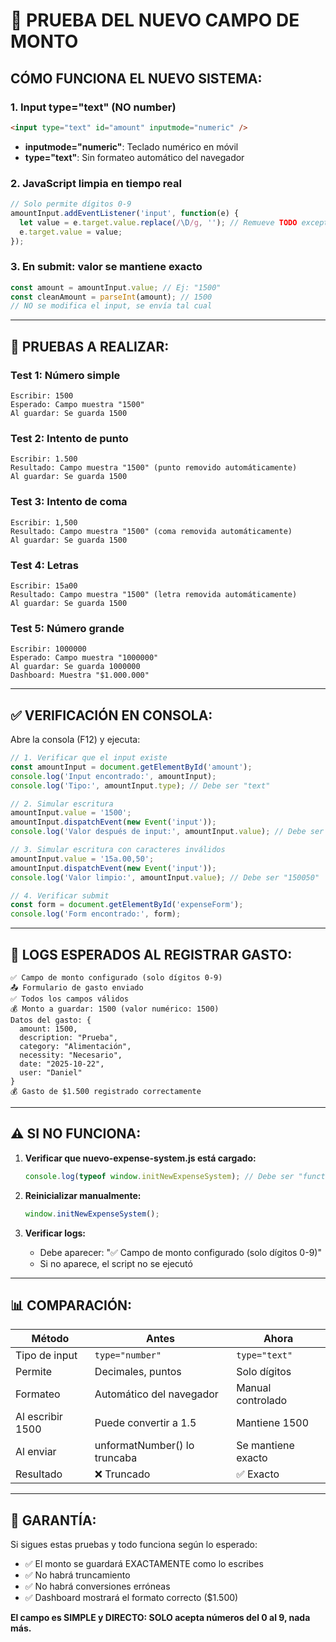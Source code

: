 # 🧪 PRUEBA DEL NUEVO CAMPO DE MONTO

## CÓMO FUNCIONA EL NUEVO SISTEMA:

### 1. Input type="text" (NO number)
```html
<input type="text" id="amount" inputmode="numeric" />
```
- **inputmode="numeric"**: Teclado numérico en móvil
- **type="text"**: Sin formateo automático del navegador

### 2. JavaScript limpia en tiempo real
```javascript
// Solo permite dígitos 0-9
amountInput.addEventListener('input', function(e) {
  let value = e.target.value.replace(/\D/g, ''); // Remueve TODO excepto números
  e.target.value = value;
});
```

### 3. En submit: valor se mantiene exacto
```javascript
const amount = amountInput.value; // Ej: "1500"
const cleanAmount = parseInt(amount); // 1500
// NO se modifica el input, se envía tal cual
```

---

## 📝 PRUEBAS A REALIZAR:

### Test 1: Número simple
```
Escribir: 1500
Esperado: Campo muestra "1500"
Al guardar: Se guarda 1500
```

### Test 2: Intento de punto
```
Escribir: 1.500
Resultado: Campo muestra "1500" (punto removido automáticamente)
Al guardar: Se guarda 1500
```

### Test 3: Intento de coma
```
Escribir: 1,500
Resultado: Campo muestra "1500" (coma removida automáticamente)
Al guardar: Se guarda 1500
```

### Test 4: Letras
```
Escribir: 15a00
Resultado: Campo muestra "1500" (letra removida automáticamente)
Al guardar: Se guarda 1500
```

### Test 5: Número grande
```
Escribir: 1000000
Esperado: Campo muestra "1000000"
Al guardar: Se guarda 1000000
Dashboard: Muestra "$1.000.000"
```

---

## ✅ VERIFICACIÓN EN CONSOLA:

Abre la consola (F12) y ejecuta:

```javascript
// 1. Verificar que el input existe
const amountInput = document.getElementById('amount');
console.log('Input encontrado:', amountInput);
console.log('Tipo:', amountInput.type); // Debe ser "text"

// 2. Simular escritura
amountInput.value = '1500';
amountInput.dispatchEvent(new Event('input'));
console.log('Valor después de input:', amountInput.value); // Debe ser "1500"

// 3. Simular escritura con caracteres inválidos
amountInput.value = '15a.00,50';
amountInput.dispatchEvent(new Event('input'));
console.log('Valor limpio:', amountInput.value); // Debe ser "150050"

// 4. Verificar submit
const form = document.getElementById('expenseForm');
console.log('Form encontrado:', form);
```

---

## 🎯 LOGS ESPERADOS AL REGISTRAR GASTO:

```
✅ Campo de monto configurado (solo dígitos 0-9)
📤 Formulario de gasto enviado
✅ Todos los campos válidos
💰 Monto a guardar: 1500 (valor numérico: 1500)
Datos del gasto: {
  amount: 1500,
  description: "Prueba",
  category: "Alimentación",
  necessity: "Necesario",
  date: "2025-10-22",
  user: "Daniel"
}
💰 Gasto de $1.500 registrado correctamente
```

---

## ⚠️ SI NO FUNCIONA:

1. **Verificar que nuevo-expense-system.js está cargado:**
   ```javascript
   console.log(typeof window.initNewExpenseSystem); // Debe ser "function"
   ```

2. **Reinicializar manualmente:**
   ```javascript
   window.initNewExpenseSystem();
   ```

3. **Verificar logs:**
   - Debe aparecer: "✅ Campo de monto configurado (solo dígitos 0-9)"
   - Si no aparece, el script no se ejecutó

---

## 📊 COMPARACIÓN:

| Método | Antes | Ahora |
|--------|-------|-------|
| Tipo de input | `type="number"` | `type="text"` |
| Permite | Decimales, puntos | Solo dígitos |
| Formateo | Automático del navegador | Manual controlado |
| Al escribir 1500 | Puede convertir a 1.5 | Mantiene 1500 |
| Al enviar | unformatNumber() lo truncaba | Se mantiene exacto |
| Resultado | ❌ Truncado | ✅ Exacto |

---

## 🚀 GARANTÍA:

Si sigues estas pruebas y todo funciona según lo esperado:
- ✅ El monto se guardará EXACTAMENTE como lo escribes
- ✅ No habrá truncamiento
- ✅ No habrá conversiones erróneas
- ✅ Dashboard mostrará el formato correcto ($1.500)

**El campo es SIMPLE y DIRECTO: SOLO acepta números del 0 al 9, nada más.**
